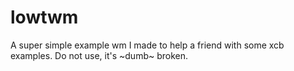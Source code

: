 # lowtwm
A super simple example wm I made to help a friend with some xcb examples.
Do not use, it's ~dumb~ broken.
